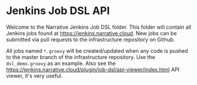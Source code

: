 # Jenkins Job DSL API

Welcome to the Narrative Jenkins Job DSL folder. This folder will contain all Jenkins jobs found at <https://jenkins.narrative.cloud>. New jobs can be submitted via pull requests to the infrastructure repository on Github.

All jobs named `*.groovy` will be created/updated when any code is pushed to the master branch of the infrastructure repository. Use the `dsl_demo.groovy` as an example. Also see the <https://jenkins.narrative.cloud/plugin/job-dsl/api-viewer/index.html> API viewer, it's very useful.
